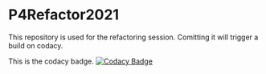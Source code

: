 # P4Refactor2021

This repository is used for the refactoring session. Comitting it will trigger a build on codacy.

This is the codacy badge.
[![Codacy Badge](https://api.codacy.com/project/badge/Grade/1b4bf08abcbe44a2b71e3885708e7bab)](https://app.codacy.com/gh/P4-Utwente/P4Refactor2021?utm_source=github.com&utm_medium=referral&utm_content=P4-Utwente/P4Refactor2021&utm_campaign=Badge_Grade_Settings)
